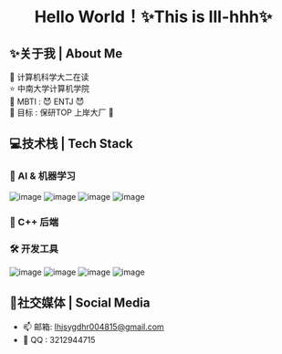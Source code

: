 # <center> Hello World！✨This is lll-hhh✨ </center>

## ✨关于我 | About Me
🚀 计算机科学大二在读 <br>
⭐ 中南大学计算机学院 <br>
🎁 MBTI : 😈 ENTJ 😈<br>
🎯 目标 : 保研TOP 上岸大厂 💪<br>
## 💻技术栈 | Tech Stack
### 🤖 AI & 机器学习
![image](https://github.com/user-attachments/assets/49980806-8f52-4acc-9880-68fd0e8ea7dd)
![image](https://github.com/user-attachments/assets/35500ac3-3b7e-45bc-8c2c-ab0a78031d77)
![image](https://github.com/user-attachments/assets/ac733573-3c4f-4efb-a4c2-99b25d4cc8a4)
![image](https://github.com/user-attachments/assets/635b863a-6280-46ff-b12b-11500dc9ed43)
### 🌱 C++ 后端
### 🛠️ 开发工具
![image](https://github.com/user-attachments/assets/6dd07f38-de3d-4d6b-9e85-4d515f8e60ac)
![image](https://github.com/user-attachments/assets/eea577d0-97b2-4507-8711-d4cad889a8e9)
![image](https://github.com/user-attachments/assets/d1cd2a0d-466e-46d5-919f-f6ceff75b1e9)
![image](https://github.com/user-attachments/assets/29df1fa6-f915-4de1-8317-9f7fce37d443)

## 🎨社交媒体 | Social Media
* 📫 邮箱: lhjsygdhr004815@gmail.com
* 📱 QQ : 3212944715
<!---
lll-hhh/lll-hhh is a ✨ special ✨ repository because its `README.md` (this file) appears on your GitHub profile.
You can click the Preview link to take a look at your changes.
--->
